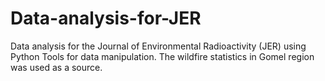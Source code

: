 # Data-analysis-for-JER
Data analysis for the Journal of Environmental Radioactivity (JER) using Python Tools for data manipulation. The wildfire statistics in Gomel region was used as a source.
